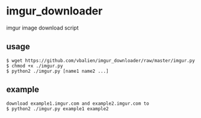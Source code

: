 imgur_downloader
==================

imgur image download script

usage
-----
```
$ wget https://github.com/vbalien/imgur_downloader/raw/master/imgur.py
$ chmod +x ./imgur.py
$ python2 ./imgur.py [name1 name2 ...]
```

example
-----
```
download example1.imgur.com and example2.imgur.com to
$ python2 ./imgur.py example1 example2
```
